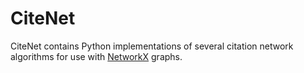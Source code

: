# CiteNet

CiteNet contains Python implementations of several citation network algorithms
for use with [NetworkX](http://networkx.github.io) graphs.
